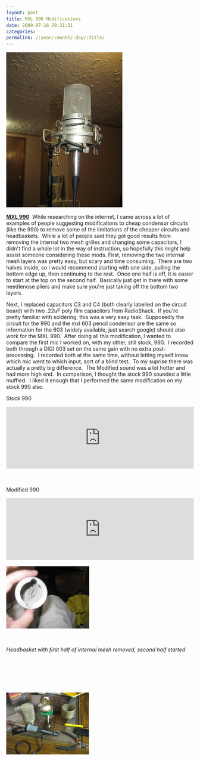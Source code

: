 ```yaml
---
layout: post
title: MXL 990 Modifications
date: 2009-07-16 20:31:31
categories: 
permalink: /:year/:month/:day/:title/
---
```

<p><a href="/uploads/2009/07/img_0718.jpg"><img class="alignnone size-full wp-image-491" title="img_0718" src="/uploads/2009/07/img_0718.jpg" alt="" width="312" height="416" /></a></p>
<p><strong><span style="text-decoration: underline;">MXL 990</span></strong> &nbsp;While researching on the internet, I came across a lot of examples of people suggesting modifications to cheap condensor circuits (like the 990) to remove some of the limitations of the cheaper circuits and headbaskets.&nbsp; While a lot of people said they got good results from removing the internal two mesh grilles and changing some capacitors, I didn't find a whole lot in the way of instruction, so hopefully this might help assist someone considering these mods. First, removing the two internal mesh layers was pretty easy, but scary and time consuming.&nbsp; There are two halves inside, so I would recommend starting with one side, pulling the bottom edge up, then continuing to the rest.&nbsp; Once one half is off, It is easier to start at the top on the second half.&nbsp; Basically just get in there with some needlenose pliers and make sure you're just taking off the bottom two layers.</p>
<p>Next, I replaced capacitors C3 and C4 (both clearly labelled on the circuit board) with two .22uF poly film capacitors from RadioShack.&nbsp; If you're pretty familiar with soldering, this was a very easy task.&nbsp; Supposedly the circuit for the 990 and the mxl 603 pencil condensor are the same so information for the 603 (widely available, just search google) should also work for the MXL 990. &nbsp;After doing all this modification, I wanted to compare the first mic I worked on, with my other, still stock, 990. &nbsp;I recorded both through a DIGI 003 set on the same gain with no extra post-processing. &nbsp;I recorded both at the same time, without letting myself know which mic went to which input, sort of a blind test. &nbsp;To my suprise there was actually a pretty big difference. &nbsp;The Modified sound was a lot hotter and had more high end. &nbsp;In comparison, I thought the stock 990 sounded a little muffled. &nbsp;I liked it enough that I performed the same modification on my stock 990 also.</p>
<p>Stock 990</p>
<p><iframe src="https://w.soundcloud.com/player/?url=https%3A//api.soundcloud.com/tracks/4127510&amp;color=ff5500&amp;auto_play=false&amp;hide_related=false&amp;show_comments=true&amp;show_user=true&amp;show_reposts=false" frameborder="no" scrolling="no" width="100%" height="166"></iframe></p>
<p>&nbsp;</p>
<p>Modified 990</p>
<p><iframe src="https://w.soundcloud.com/player/?url=https%3A//api.soundcloud.com/tracks/4127506&amp;color=ff5500&amp;auto_play=false&amp;hide_related=false&amp;show_comments=true&amp;show_user=true&amp;show_reposts=false" frameborder="no" scrolling="no" width="100%" height="166"></iframe></p>
<p><a href="/uploads/2009/07/img_0705.jpg"><img class="alignnone size-full wp-image-492" title="img_0705" src="/uploads/2009/07/img_0705.jpg" alt="" width="223" height="167" /></a></p>
<p>&nbsp;</p>
<p><em>Headbasket with first half of internal mesh removed, second half started</em>&nbsp;</p>
<p>&nbsp;</p>
<p>&nbsp;</p>
<p>&nbsp;</p>
<p><a href="/uploads/2009/07/img_0715.jpg"><img class="alignnone size-full wp-image-493" title="img_0715" src="/uploads/2009/07/img_0715.jpg" alt="" width="222" height="166" /></a></p>
<p>&nbsp;</p>
<p>&nbsp;</p>